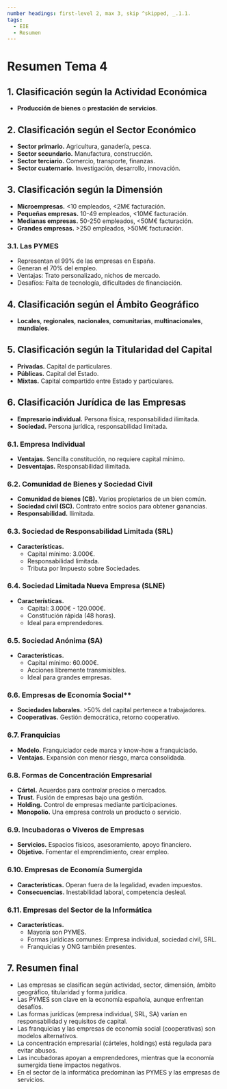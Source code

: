 ```yaml
---
number headings: first-level 2, max 3, skip ^skipped, _.1.1.
tags:
  - EIE
  - Resumen
---
```


# Resumen Tema 4
## 1. Clasificación según la Actividad Económica
- **Producción de bienes** o **prestación de servicios**.
## 2. Clasificación según el Sector Económico
- **Sector primario.** Agricultura, ganadería, pesca.
- **Sector secundario.** Manufactura, construcción.
- **Sector terciario.** Comercio, transporte, finanzas.
- **Sector cuaternario.** Investigación, desarrollo, innovación.
## 3. Clasificación según la Dimensión
- **Microempresas.** <10 empleados, <2M€ facturación.
- **Pequeñas empresas.** 10-49 empleados, <10M€ facturación.
- **Medianas empresas.** 50-250 empleados, <50M€ facturación.
- **Grandes empresas.** >250 empleados, >50M€ facturación.
### 3.1. **Las PYMES**
- Representan el 99% de las empresas en España.
- Generan el 70% del empleo.
- Ventajas: Trato personalizado, nichos de mercado.
- Desafíos: Falta de tecnología, dificultades de financiación.
## 4. Clasificación según el Ámbito Geográfico
- **Locales**, **regionales**, **nacionales**, **comunitarias**, **multinacionales**, **mundiales**.
## 5. Clasificación según la Titularidad del Capital
- **Privadas.** Capital de particulares.
- **Públicas.** Capital del Estado.
- **Mixtas.** Capital compartido entre Estado y particulares.
## 6. Clasificación Jurídica de las Empresas
- **Empresario individual.** Persona física, responsabilidad ilimitada.
- **Sociedad.** Persona jurídica, responsabilidad limitada.
### 6.1. **Empresa Individual**
- **Ventajas.** Sencilla constitución, no requiere capital mínimo.
- **Desventajas.** Responsabilidad ilimitada.
### 6.2. **Comunidad de Bienes y Sociedad Civil**
- **Comunidad de bienes (CB).** Varios propietarios de un bien común.
- **Sociedad civil (SC).** Contrato entre socios para obtener ganancias.
- **Responsabilidad.** Ilimitada.
### 6.3. **Sociedad de Responsabilidad Limitada (SRL)**
- **Características.**
  - Capital mínimo: 3.000€.
  - Responsabilidad limitada.
  - Tributa por Impuesto sobre Sociedades.
### 6.4. **Sociedad Limitada Nueva Empresa (SLNE)**
- **Características.**
  - Capital: 3.000€ - 120.000€.
  - Constitución rápida (48 horas).
  - Ideal para emprendedores.
### 6.5. **Sociedad Anónima (SA)**
- **Características.**
  - Capital mínimo: 60.000€.
  - Acciones libremente transmisibles.
  - Ideal para grandes empresas.
### 6.6. **Empresas de Economía Social****
- **Sociedades laborales.** >50% del capital pertenece a trabajadores.
- **Cooperativas.** Gestión democrática, retorno cooperativo.
### 6.7. **Franquicias**
- **Modelo.** Franquiciador cede marca y know-how a franquiciado.
- **Ventajas.** Expansión con menor riesgo, marca consolidada.
### 6.8. **Formas de Concentración Empresarial**
- **Cártel.** Acuerdos para controlar precios o mercados.
- **Trust.** Fusión de empresas bajo una gestión.
- **Holding.** Control de empresas mediante participaciones.
- **Monopolio.** Una empresa controla un producto o servicio.
### 6.9. **Incubadoras o Viveros de Empresas**
- **Servicios.** Espacios físicos, asesoramiento, apoyo financiero.
- **Objetivo.** Fomentar el emprendimiento, crear empleo.
### 6.10. **Empresas de Economía Sumergida**
- **Características.** Operan fuera de la legalidad, evaden impuestos.
- **Consecuencias.** Inestabilidad laboral, competencia desleal.
### 6.11. **Empresas del Sector de la Informática**
- **Características.**
  - Mayoría son PYMES.
  - Formas jurídicas comunes: Empresa individual, sociedad civil, SRL.
  - Franquicias y ONG también presentes.
## 7. Resumen final
- Las empresas se clasifican según actividad, sector, dimensión, ámbito geográfico, titularidad y forma jurídica.
- Las PYMES son clave en la economía española, aunque enfrentan desafíos.
- Las formas jurídicas (empresa individual, SRL, SA) varían en responsabilidad y requisitos de capital.
- Las franquicias y las empresas de economía social (cooperativas) son modelos alternativos.
- La concentración empresarial (cárteles, holdings) está regulada para evitar abusos.
- Las incubadoras apoyan a emprendedores, mientras que la economía sumergida tiene impactos negativos.
- En el sector de la informática predominan las PYMES y las empresas de servicios.
